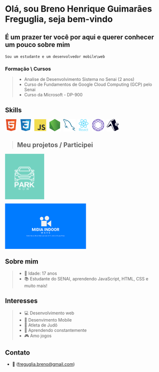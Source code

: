 
  
  
  # Olá, sou Breno Henrique Guimarães Freguglia, seja bem-vindo 
  ## É um prazer ter você por aqui e querer conhecer um pouco sobre mim

  `Sou um estudante e um desenvolvedor mobile\web`

### Formação \ Cursos

>- Analise de Desenvolvimento Sistema no Senai (2 anos)
>- Curso de Fundamentos de Google Cloud Computing (GCP) pelo Senai
>- Curso da Microsoft - DP-900

## Skills 
  <img src="https://github.com/devicons/devicon/blob/master/icons/html5/html5-original.svg" title="HTML5" alt="HTML" width="40" height="40"/>&nbsp;
  <img src="https://github.com/devicons/devicon/blob/master/icons/css3/css3-original.svg" title="Css" alt="Css" width="40" height="40"/>&nbsp;
  <img src="https://github.com/devicons/devicon/blob/master/icons/javascript/javascript-original.svg" title="JavaScript" alt="JavaScript" width="40" height="40"/>&nbsp;
  <img src="https://github.com/devicons/devicon/blob/master/icons/nodejs/nodejs-original.svg" title="NODEJS" alt="NODEJS" width="40" height="40"/>&nbsp;
  <img src="https://github.com/devicons/devicon/blob/master/icons/mysql/mysql-original.svg" title="SQL" alt="SQL" width="40" height="40"/>&nbsp;
  <img src="https://github.com/devicons/devicon/blob/master/icons/react/react-original-wordmark.svg" title="React" alt="React" width="40" height="40"/>&nbsp;
  <img src="https://github.com/devicons/devicon/blob/master/icons/reactnavigation/reactnavigation-original.svg" title="React Navigation" alt="React Navigation" width="40" height="40"/>&nbsp;
  <img src="https://github.com/brenofreguglia/Brenofreguglia/blob/main/expo-go-app.svg" title="Expo" alt="Expo" width="40" height="40"/>&nbsp;


> ## Meu projetos / Participei

 > <a href="https://github.com/brenofreguglia/Park-Now">
  <img align="center" height="150" src="https://github.com/brenofreguglia/Brenofreguglia/blob/main/ParkNow" alt="ParkNow" />
</a>

 > <a href="https://github.com/Otavig/MidiaIndoor">
  <img align="center" height="150" src="https://github.com/Otavig/MidiaIndoor/raw/main/midias/87b12c69971a2c5ca116b86bc18c9ed4.png" alt="Midia Indoor" />
</a>

 ## Sobre mim

>- 👦 Idade: 17 anos
>- 📚 Estudante do SENAI, aprendendo JavaScript, HTML, CSS e muito mais!

## Interesses
>- 💻 Desenvolvimento web
>- 📱  Desenvimento Mobile
>- 🥋 Atleta de Judô
>- 📖 Aprendendo constantemente
>- 🎮 Amo jogos 

## Contato
- 📧 (freguglia.breno@gmail.com)

